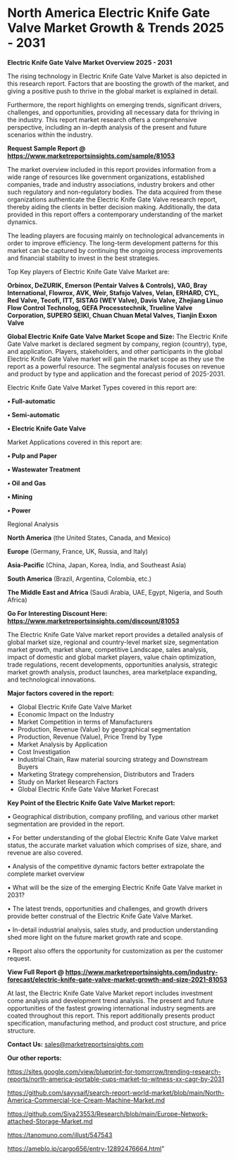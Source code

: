 # North America Electric Knife Gate Valve Market Growth & Trends 2025 - 2031

<Strong> Electric Knife Gate Valve Market Overview 2025 - 2031</strong>

The rising technology in Electric Knife Gate Valve Market is also depicted in this research report. Factors that are boosting the growth of the market, and giving a positive push to thrive in the global market is explained in detail.

Furthermore, the report highlights on emerging trends, significant drivers, challenges, and opportunities, providing all necessary data for thriving in the industry. This report market research offers a comprehensive perspective, including an in-depth analysis of the present and future scenarios within the industry.

<strong>Request Sample Report @ <a href=https://www.marketreportsinsights.com/sample/81053>https://www.marketreportsinsights.com/sample/81053</a></strong>

The market overview included in this report provides information from a wide range of resources like government organizations, established companies, trade and industry associations, industry brokers and other such regulatory and non-regulatory bodies. The data acquired from these organizations authenticate the Electric Knife Gate Valve research report, thereby aiding the clients in better decision making. Additionally, the data provided in this report offers a contemporary understanding of the market dynamics.

The leading players are focusing mainly on technological advancements in order to improve efficiency. The long-term development patterns for this market can be captured by continuing the ongoing process improvements and financial stability to invest in the best strategies.

Top Key players of Electric Knife Gate Valve Market are:

<strong>Orbinox, DeZURIK, Emerson (Pentair Valves & Controls), VAG, Bray International, Flowrox, AVK, Weir, Stafsjo Valves, Velan, ERHARD, CYL, Red Valve, Tecofi, ITT, SISTAG (WEY Valve), Davis Valve, Zhejiang Linuo Flow Control Technolog, GEFA Processtechnik, Trueline Valve Corporation, SUPERO SEIKI, Chuan Chuan Metal Valves, Tianjin Exxon Valve</strong>

<strong><b>Global Electric Knife Gate Valve Market Scope and Size:</b></strong>
The Electric Knife Gate Valve market is declared segment by company, region (country), type, and application. Players, stakeholders, and other participants in the global Electric Knife Gate Valve market will gain the market scope as they use the report as a powerful resource. The segmental analysis focuses on revenue and product by type and application and the forecast period of 2025-2031.

Electric Knife Gate Valve Market Types covered in this report are:

<strong>• Full-automatic

• Semi-automatic

• Electric Knife Gate Valve</strong>

Market Applications covered in this report are:

<strong>• Pulp and Paper

• Wastewater Treatment

• Oil and Gas

• Mining

• Power</strong> 

Regional Analysis

<strong>North America</strong> (the United States, Canada, and Mexico)

<strong>Europe</strong> (Germany, France, UK, Russia, and Italy)

<strong>Asia-Pacific</strong> (China, Japan, Korea, India, and Southeast Asia)

<strong>South America</strong> (Brazil, Argentina, Colombia, etc.)

<strong>The Middle East and Africa</strong> (Saudi Arabia, UAE, Egypt, Nigeria, and South Africa)

<strong>Go For Interesting Discount Here: <a href=https://www.marketreportsinsights.com/discount/81053>https://www.marketreportsinsights.com/discount/81053</a></strong>

The Electric Knife Gate Valve market report provides a detailed analysis of global market size, regional and country-level market size, segmentation market growth, market share, competitive Landscape, sales analysis, impact of domestic and global market players, value chain optimization, trade regulations, recent developments, opportunities analysis, strategic market growth analysis, product launches, area marketplace expanding, and technological innovations.

<strong><b>Major factors covered in the report:</b></strong>
<ul>
  <li>Global Electric Knife Gate Valve Market </li>
  <li>Economic Impact on the Industry</li>
  <li>Market Competition in terms of Manufacturers</li>
  <li>Production, Revenue (Value) by geographical segmentation</li>
  <li>Production, Revenue (Value), Price Trend by Type</li>
  <li>Market Analysis by Application</li>
  <li>Cost Investigation</li>
  <li>Industrial Chain, Raw material sourcing strategy and Downstream Buyers</li>
  <li>Marketing Strategy comprehension, Distributors and Traders</li>
  <li>Study on Market Research Factors</li>
  <li>Global Electric Knife Gate Valve Market Forecast</li>
</ul>

<strong><b>Key Point of the Electric Knife Gate Valve Market report:</b></strong>

• Geographical distribution, company profiling, and various other market segmentation are provided in the report.

• For better understanding of the global Electric Knife Gate Valve market status, the accurate market valuation which comprises of size, share, and revenue are also covered.

• Analysis of the competitive dynamic factors better extrapolate the complete market overview

• What will be the size of the emerging Electric Knife Gate Valve market in 2031?

• The latest trends, opportunities and challenges, and growth drivers provide better construal of the Electric Knife Gate Valve Market.

• In-detail industrial analysis, sales study, and production understanding shed more light on the future market growth rate and scope.

• Report also offers the opportunity for customization as per the customer request.

<strong><b>View Full Report @ <a href=https://www.marketreportsinsights.com/industry-forecast/electric-knife-gate-valve-market-growth-and-size-2021-81053>https://www.marketreportsinsights.com/industry-forecast/electric-knife-gate-valve-market-growth-and-size-2021-81053</a></b></strong>


At last, the Electric Knife Gate Valve Market report includes investment come analysis and development trend analysis. The present and future opportunities of the fastest growing international industry segments are coated throughout this report. This report additionally presents product specification, manufacturing method, and product cost structure, and price structure.

<strong>Contact Us:</strong>
sales@marketreportsinsights.com

<strong>Our other reports:</strong>

<a href=https://sites.google.com/view/blueprint-for-tomorrow/trending-research-reports/north-america-portable-cups-market-to-witness-xx-cagr-by-2031>https://sites.google.com/view/blueprint-for-tomorrow/trending-research-reports/north-america-portable-cups-market-to-witness-xx-cagr-by-2031</a>

<a href=https://github.com/sayysaif/search-report-world-market/blob/main/North-America-Commercial-Ice-Cream-Machine-Market.md>https://github.com/sayysaif/search-report-world-market/blob/main/North-America-Commercial-Ice-Cream-Machine-Market.md</a>

<a href=https://github.com/Siya23553/Research/blob/main/Europe-Network-attached-Storage-Market.md>https://github.com/Siya23553/Research/blob/main/Europe-Network-attached-Storage-Market.md</a>

<a href=https://tanomuno.com/illust/547543>https://tanomuno.com/illust/547543</a>

<a href=https://ameblo.jp/cargo656/entry-12892476664.html>https://ameblo.jp/cargo656/entry-12892476664.html</a>"
